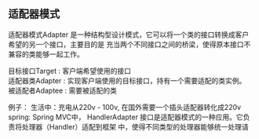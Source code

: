 

## 适配器模式
适配器模式Adapter 是⼀种结构型设计模式，它可以将⼀个类的接⼝转换成客户希望的另⼀个接⼝，主要⽬的是
充当两个不同接⼝之间的桥梁，使得原本接⼝不兼容的类能够⼀起⼯作。

⽬标接⼝Target : 客户端希望使⽤的接⼝  
适配器类Adapter : 实现客户端使⽤的⽬标接⼝，持有⼀个需要适配的类实例。  
被适配者Adaptee : 需要被适配的类  

例子：
生活中：充电从220v - 100v, 在国外需要一个插头适配器转化成220v  
spring: Spring MVC中， HandlerAdapter 接⼝是适配器模式的⼀种应⽤。它负责将处理器（Handler）适配到框架
中，使得不同类型的处理器能够统⼀处理请
